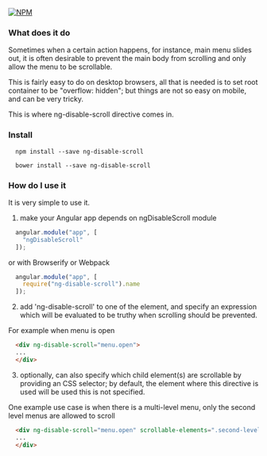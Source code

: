 [![NPM](https://nodei.co/npm/ng-disable-scroll.png?downloads=true)](https://nodei.co/npm/ng-disable-scroll/)

### What does it do

Sometimes when a certain action happens, for instance, main menu slides out,
it is often desirable to prevent the main body from scrolling and only allow the menu to be scrollable.

This is fairly easy to do on desktop browsers, all that is needed is to set root container to be "overflow: hidden";
but things are not so easy on mobile, and can be very tricky.

This is where ng-disable-scroll directive comes in.

### Install

```
  npm install --save ng-disable-scroll
```

```
  bower install --save ng-disable-scroll
```

### How do I use it

It is very simple to use it.

1. make your Angular app depends on ngDisableScroll module

  ```javascript
    angular.module("app", [
      "ngDisableScroll"
    ]);
  ```

  or with Browserify or Webpack

  ```javascript
    angular.module("app", [
      require("ng-disable-scroll").name
    ]);
  ```

2. add 'ng-disable-scroll' to one of the element, and specify an expression which will be evaluated to be truthy when scrolling should be prevented.

  For example when menu is open
  ```html
    <div ng-disable-scroll="menu.open">
    ...
    </div>
  ```

3. optionally, can also specify which child element(s) are scrollable by providing an CSS selector; by default, the element where this directive is used will be used this is not specified.

  One example use case is when there is a multi-level menu, only the second level menus are allowed to scroll
  ```html
    <div ng-disable-scroll="menu.open" scrollable-elements=".second-level-menu">
    ...
    </div>
  ```
